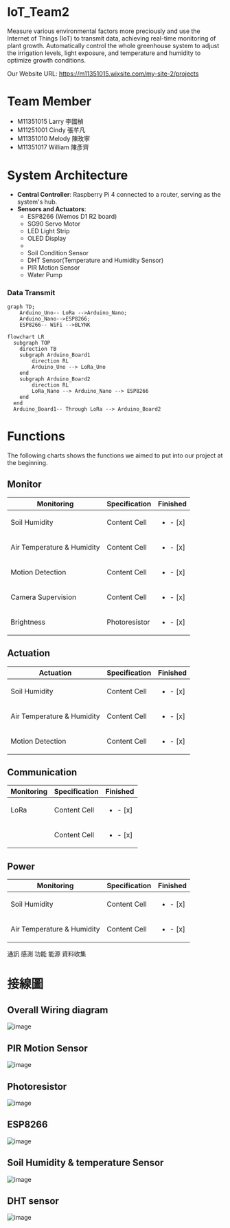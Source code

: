 # IoT_Team2
Measure various environmental factors more preciously and use the Internet of Things (IoT) to transmit data, achieving real-time monitoring of plant growth.  Automatically control the whole greenhouse system to adjust the irrigation levels, light exposure, and temperature and humidity to optimize growth conditions.

Our Website URL: https://m11351015.wixsite.com/my-site-2/projects

# Team Member
- M11351015 Larry 李國楨
- M11251001 Cindy 張芊凡
- M11351010 Melody 陳玫寧
- M11351017 William 陳彥齊


# System Architecture
- **Central Controller**: Raspberry Pi 4 connected to a router, serving as the system's hub.
- **Sensors and Actuators**:
  - ESP8266 (Wemos D1 R2 board)
  - SG90 Servo Motor
  - LED Light Strip
  - OLED Display
  - 
  - Soil Condition Sensor
  - DHT Sensor(Temperature and Humidity Sensor)
  - PIR Motion Sensor
  - Water Pump
 

### Data Transmit
```mermaid
graph TD;
    Arduino_Uno-- LoRa -->Arduino_Nano;
    Arduino_Nano-->ESP8266;
    ESP8266-- WiFi -->BLYNK
```
```mermaid
flowchart LR
  subgraph TOP
    direction TB
    subgraph Arduino_Board1
        direction RL
        Arduino_Uno --> LoRa_Uno
    end
    subgraph Arduino_Board2
        direction RL
        LoRa_Nano --> Arduino_Nano --> ESP8266
    end
  end
  Arduino_Board1-- Through LoRa --> Arduino_Board2

```


# Functions
The following charts shows the functions we aimed to put into our project at the beginning.

## Monitor
| Monitoring  | Specification | Finished |
| ------------- | ------------- | ------------- |
| Soil Humidity | Content Cell  |<ul><li>- [x] </li>
| Air Temperature & Humidity  | Content Cell  |<ul><li>- [x] </li>
| Motion Detection | Content Cell |<ul><li>- [x] </li>
| Camera Supervision| Content Cell |<ul><li>- [x] </li>
| Brightness | Photoresistor |<ul><li>- [x] </li>

## Actuation
| Actuation | Specification | Finished |
| ------------- | ------------- | ------------- |
| Soil Humidity | Content Cell  |<ul><li>- [x] </li>
| Air Temperature & Humidity  | Content Cell  |<ul><li>- [x] </li>
| Motion Detection | Content Cell |<ul><li>- [x] </li>

## Communication
| Monitoring  | Specification | Finished |
| ------------- | ------------- | ------------- |
| LoRa | Content Cell  |<ul><li>- [x] </li>
|  | Content Cell  |<ul><li>- [x] </li>

## Power
| Monitoring  | Specification | Finished |
| ------------- | ------------- | ------------- |
| Soil Humidity | Content Cell  |<ul><li>- [x] </li>
| Air Temperature & Humidity  | Content Cell  |<ul><li>- [x] </li>


通訊
感測
功能
能源
資料收集


# 接線圖
## Overall Wiring diagram
![image](Arduino_WIRE_pic/LINE_ALBUM_接線圖_241216_3.jpg)

## PIR Motion Sensor
![image](Arduino_WIRE_pic/LINE_ALBUM_接線圖_241216_1.jpg)

## Photoresistor
![image](Arduino_WIRE_pic/LINE_ALBUM_接線圖_241216_2.jpg)

## ESP8266
![image](Arduino_WIRE_pic/LINE_ALBUM_接線圖_241216_4.jpg)

## Soil Humidity & temperature Sensor
![image](Arduino_WIRE_pic/LINE_ALBUM_接線圖_241216_6.jpg)

## DHT sensor
![image](Arduino_WIRE_pic/LINE_ALBUM_接線圖_241216_7.jpg)




  
